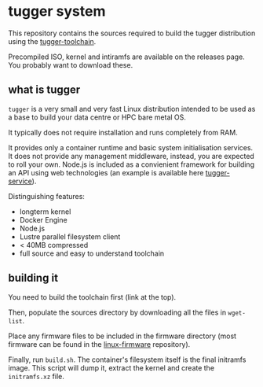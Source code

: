# tugger system

This repository contains the sources required to build the tugger distribution using the [tugger-toolchain](https://github.com/kxes/tugger-toolchain).

Precompiled ISO, kernel and intiramfs are available on the releases page. You probably want to download these.

## what is tugger

`tugger` is a very small and very fast Linux distribution intended to be used as a base to build your data centre or HPC bare metal OS.

It typically does not require installation and runs completely from RAM.

It provides only a container runtime and basic system initialisation services. It does not provide any management middleware, instead, you are expected to roll your own. 
Node.js is included as a convienient framework for building an API using web technologies (an example is available here [tugger-service](https://github.com/kxes/tugger-service)).

Distinguishing features:

- longterm kernel
- Docker Engine
- Node.js
- Lustre parallel filesystem client
- < 40MB compressed
- full source and easy to understand toolchain

## building it

You need to build the toolchain first (link at the top).

Then, populate the sources directory by downloading all the files in `wget-list`.

Place any firmware files to be included in the firmware directory (most firmware can be found in the [linux-firmware](http://git.kernel.org/cgit/linux/kernel/git/firmware/linux-firmware.git/tree/) repository).

Finally, run `build.sh`. The container's filesystem itself is the final initramfs image. This script will dump it, extract the kernel and create the `initramfs.xz` file.
